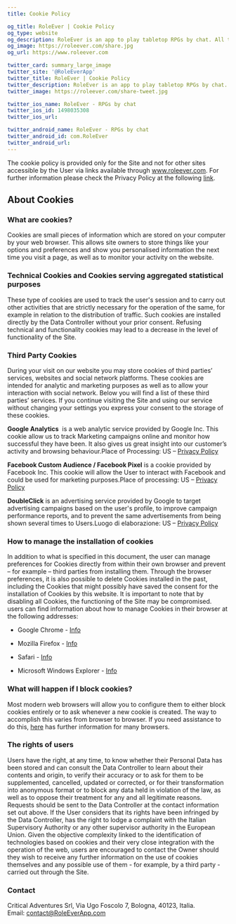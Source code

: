 ```yaml
---
title: Cookie Policy

og_title: RoleEver | Cookie Policy
og_type: website
og_description: RoleEver is an app to play tabletop RPGs by chat. All the necessary tools to play at your fingertips. Game chat, character sheets, dice rolls, custom game systems, d&d 5e integrations and much more. RoleEver is available both on iOS and Android!
og_image: https://roleever.com/share.jpg
og_url: https://www.roleever.com

twitter_card: summary_large_image
twitter_site: '@RoleEverApp'
twitter_title: RoleEver | Cookie Policy
twitter_description: RoleEver is an app to play tabletop RPGs by chat. All the necessary tools to play at your fingertips. Game chat, character sheets, dice rolls, custom game systems, d&d 5e integrations and much more. RoleEver is available both on iOS and Android!
twitter_image: https://roleever.com/share-tweet.jpg

twitter_ios_name: RoleEver - RPGs by chat
twitter_ios_id: 1498035308
twitter_ios_url:

twitter_android_name: RoleEver - RPGs by chat
twitter_android_id: com.RoleEver
twitter_android_url:
---
```


The cookie policy is provided only for the Site and not for other sites accessible by the User via links available through www.roleever.com. For further information please check the Privacy Policy at the following [link](https://www.iubenda.com/privacy-policy/17399824/cookie-policy).

## About Cookies

### What are cookies?

Cookies are small pieces of information which are stored on your computer by your web browser. This allows site owners to store things like your options and preferences and show you personalised information the next time you visit a page, as well as to monitor your activity on the website.

### Technical Cookies and Cookies serving aggregated statistical purposes

These type of cookies are used to track the user's session and to carry out other activities that are strictly necessary for the operation of the same, for example in relation to the distribution of traffic. Such cookies are installed directly by the Data Controller without your prior consent. Refusing technical and functionality cookies may lead to a decrease in the level of functionality of the Site.

### Third Party Cookies

During your visit on our website you may store cookies of third parties’ services, websites and social network platforms. These cookies are intended for analytic and marketing purposes as well as to allow your interaction with social network. Below you will find a list of these third parties’ services. If you continue visiting the Site and using our service without changing your settings you express your consent to the storage of these cookies.

**Google Analytics**  is a web analytic service provided by Google Inc. This cookie allow us to track Marketing campaigns online and monitor how successful they have been. It also gives us great insight into our customer’s activity and browsing behaviour.Place of Processing: US – [Privacy Policy](http://www.google.com/intl/en/policies/privacy/)

**Facebook Custom Audience / Facebook Pixel** is a cookie provided by Facebook Inc. This cookie will allow the User to interact with Facebook and could be used for marketing purposes.Place of processing: US – [Privacy Policy](https://www.facebook.com/privacy/explanation)

**DoubleClick** is an advertising service provided by Google to target advertising campaigns based on the user's profile, to improve campaign performance reports, and to prevent the same advertisements from being shown several times to Users.Luogo di elaborazione: US – [Privacy Policy](http://www.google.com/intl/en/policies/privacy/)

### How to manage the installation of cookies

In addition to what is specified in this document, the user can manage preferences for Cookies directly from within their own browser and prevent – for example – third parties from installing them. Through the browser preferences, it is also possible to delete Cookies installed in the past, including the Cookies that might possibly have saved the consent for the installation of Cookies by this website. It is important to note that by disabling all Cookies, the functioning of the Site may be compromised. users can find information about how to manage Cookies in their browser at the following addresses:

- Google Chrome - [Info](https://support.google.com/chrome/answer/95647?hl=en&p=cpn_cookies)

- Mozilla Firefox - [Info](https://support.mozilla.org/en-US/kb/enable-and-disable-cookies-website-preferences)

- Safari - [Info](https://support.apple.com/en-us/HT201265)

- Microsoft Windows Explorer - [Info](http://windows.microsoft.com/en-us/windows-vista/block-or-allow-cooki%3Ees)

### What will happen if I block cookies?

Most modern web browsers will allow you to configure them to either block cookies entirely or to ask whenever a new cookie is created. The way to accomplish this varies from browser to browser. If you need assistance to do this, [here](http://www.allaboutcookies.org/manage-cookies/index.html) has further information for many browsers.

### The rights of users

Users have the right, at any time, to know whether their Personal Data has been stored and can consult the Data Controller to learn about their contents and origin, to verify their accuracy or to ask for them to be supplemented, cancelled, updated or corrected, or for their transformation into anonymous format or to block any data held in violation of the law, as well as to oppose their treatment for any and all legitimate reasons. Requests should be sent to the Data Controller at the contact information set out above. If the User considers that its rights have been infringed by the Data Controller, has the right to lodge a complaint with the Italian Supervisory Authority or any other supervisor authority in the European Union. Given the objective complexity linked to the identification of technologies based on cookies and their very close integration with the operation of the web, users are encouraged to contact the Owner should they wish to receive any further information on the use of cookies themselves and any possible use of them - for example, by a third party - carried out through the Site.

### Contact

Critical Adventures Srl, Via Ugo Foscolo 7, Bologna, 40123, Italia. Email: [contact@RoleEverApp.com](mailto:contact@RoleEverApp.com)
